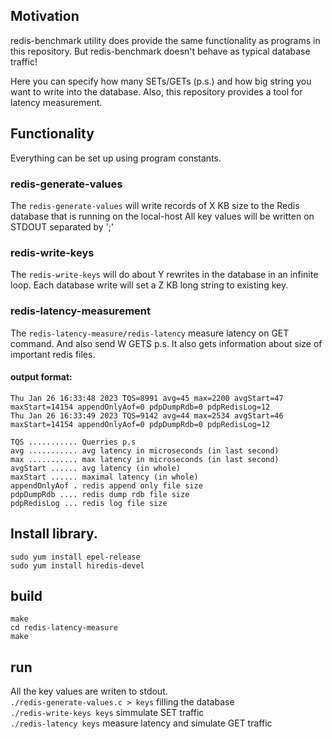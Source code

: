 ## Motivation 
redis-benchmark utility does provide the same functionality as programs in this repository. But redis-benchmark doesn't behave as typical database traffic! 

Here you can specify how many SETs/GETs (p.s.) and how big string you want to write into the database. Also, this repository provides a tool for latency measurement.  

## Functionality
Everything can be set up using program constants. 

### redis-generate-values 
The `redis-generate-values` will write records of X KB size to the Redis database that is running on the local-host All key values will be written on STDOUT separated by ';'

### redis-write-keys 
The `redis-write-keys` will do about Y rewrites in the database in an infinite loop. Each database write will set a Z KB long string to existing key.

### redis-latency-measurement 
The `redis-latency-measure/redis-latency` measure latency on GET command. And also send W GETS p.s. It also gets information about size of important redis files. 
#### output format: 
```
Thu Jan 26 16:33:48 2023 TQS=8991 avg=45 max=2200 avgStart=47 maxStart=14154 appendOnlyAof=0 pdpDumpRdb=0 pdpRedisLog=12
Thu Jan 26 16:33:49 2023 TQS=9142 avg=44 max=2534 avgStart=46 maxStart=14154 appendOnlyAof=0 pdpDumpRdb=0 pdpRedisLog=12
```
```
TQS ........... Querries p.s 
avg ........... avg latency in microseconds (in last second)
max ........... max latency in microseconds (in last second)
avgStart ...... avg latency (in whole) 
maxStart ...... maximal latency (in whole)
appendOnlyAof . redis append only file size 
pdpDumpRdb .... redis dump rdb file size 
pdpRedisLog ... redis log file size 
```
## Install library. 


`sudo yum install epel-release` \
`sudo yum install hiredis-devel`

## build 
`make` \
`cd redis-latency-measure` \
`make`

## run 
All the key values are writen to stdout. \
`./redis-generate-values.c > keys` filling the database \
`./redis-write-keys keys` simmulate SET traffic \
`./redis-latency keys` measure latency and simulate GET traffic 
